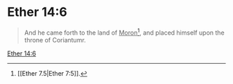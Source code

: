 # Ether 14:6

> And he came forth to the land of <u>Moron</u>[^a], and placed himself upon the throne of Coriantumr.

[Ether 14:6](https://www.churchofjesuschrist.org/study/scriptures/bofm/ether/14?lang=eng&id=p6#p6)


[^a]: [[Ether 7.5|Ether 7:5]].  
